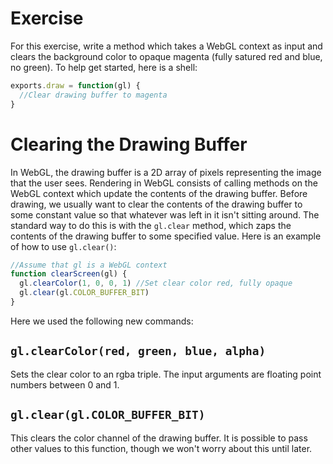 # Exercise
For this exercise, write a method which takes a WebGL context as input and clears the background color to opaque magenta (fully satured red and blue, no green).  To help get started, here is a shell:

```javascript
exports.draw = function(gl) {
  //Clear drawing buffer to magenta
}
```

# Clearing the Drawing Buffer

In WebGL, the drawing buffer is a 2D array of pixels representing the image that the user sees. Rendering in WebGL consists of calling methods on the WebGL context which update the contents of the drawing buffer.  Before drawing, we usually want to clear the contents of the drawing buffer to some constant value so that whatever was left in it isn't sitting around.  The standard way to do this is with the `gl.clear` method, which zaps the contents of the drawing buffer to some specified value.  Here is an example of how to use `gl.clear()`:

```javascript
//Assume that gl is a WebGL context
function clearScreen(gl) {
  gl.clearColor(1, 0, 0, 1) //Set clear color red, fully opaque
  gl.clear(gl.COLOR_BUFFER_BIT)
}
```

Here we used the following new commands:

## `gl.clearColor(red, green, blue, alpha)`
Sets the clear color to an rgba triple.  The input arguments are floating point numbers between 0 and 1.

## `gl.clear(gl.COLOR_BUFFER_BIT)`
This clears the color channel of the drawing buffer.  It is possible to pass other values to this function, though we won't worry about this until later.
